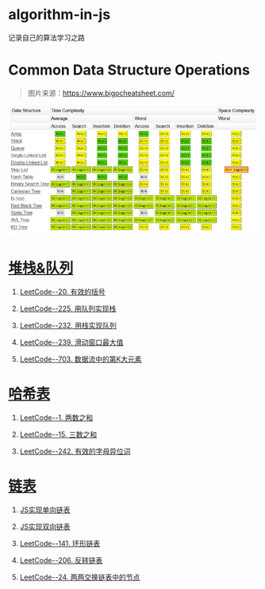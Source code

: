 # algorithm-in-js
记录自己的算法学习之路

# Common Data Structure Operations

> 图片来源：https://www.bigocheatsheet.com/

![Common Data Structure Operations](./images/常见数据结构操作对应的时间复杂度.png)

# [堆栈&队列](https://github.com/Victor151222/algorithm-in-js/tree/master/%E5%A0%86%E6%A0%88%26%E9%98%9F%E5%88%97)

1. [LeetCode--20. 有效的括号](https://github.com/Victor151222/algorithm-in-js/blob/master/%E5%A0%86%E6%A0%88%26%E9%98%9F%E5%88%97/LeetCode--20.%20%E6%9C%89%E6%95%88%E7%9A%84%E6%8B%AC%E5%8F%B7.md)

2. [LeetCode--225. 用队列实现栈](https://github.com/Victor151222/algorithm-in-js/blob/master/%E5%A0%86%E6%A0%88%26%E9%98%9F%E5%88%97/LeetCode--225.%20%E7%94%A8%E9%98%9F%E5%88%97%E5%AE%9E%E7%8E%B0%E6%A0%88.md)

3. [LeetCode--232. 用栈实现队列](https://github.com/Victor151222/algorithm-in-js/blob/master/%E5%A0%86%E6%A0%88%26%E9%98%9F%E5%88%97/LeetCode--232.%20%E7%94%A8%E6%A0%88%E5%AE%9E%E7%8E%B0%E9%98%9F%E5%88%97.md)

4. [LeetCode--239. 滑动窗口最大值](https://github.com/Victor151222/algorithm-in-js/blob/master/%E5%A0%86%E6%A0%88%26%E9%98%9F%E5%88%97/LeetCode--239.%20%E6%BB%91%E5%8A%A8%E7%AA%97%E5%8F%A3%E6%9C%80%E5%A4%A7%E5%80%BC.md)

5. [LeetCode--703. 数据流中的第K大元素](https://github.com/Victor151222/algorithm-in-js/blob/master/%E5%A0%86%E6%A0%88%26%E9%98%9F%E5%88%97/LeetCode--703.%20%E6%95%B0%E6%8D%AE%E6%B5%81%E4%B8%AD%E7%9A%84%E7%AC%ACK%E5%A4%A7%E5%85%83%E7%B4%A0.md)

# [哈希表](https://github.com/Victor151222/algorithm-in-js/tree/master/%E5%93%88%E5%B8%8C%E8%A1%A8)

1. [LeetCode--1. 两数之和](https://github.com/Victor151222/algorithm-in-js/blob/master/%E5%93%88%E5%B8%8C%E8%A1%A8/LeetCode--1.%20%E4%B8%A4%E6%95%B0%E4%B9%8B%E5%92%8C.md)

2. [LeetCode--15. 三数之和](https://github.com/Victor151222/algorithm-in-js/blob/master/%E5%93%88%E5%B8%8C%E8%A1%A8/LeetCode--15.%20%E4%B8%89%E6%95%B0%E4%B9%8B%E5%92%8C.md)

3. [LeetCode--242. 有效的字母异位词](https://github.com/Victor151222/algorithm-in-js/blob/master/%E5%93%88%E5%B8%8C%E8%A1%A8/LeetCode--242.%20%E6%9C%89%E6%95%88%E7%9A%84%E5%AD%97%E6%AF%8D%E5%BC%82%E4%BD%8D%E8%AF%8D.md)

# [链表](https://github.com/Victor151222/algorithm-in-js/tree/master/%E9%93%BE%E8%A1%A8)

1. [JS实现单向链表](https://github.com/Victor151222/algorithm-in-js/blob/master/%E9%93%BE%E8%A1%A8/JS%E5%AE%9E%E7%8E%B0%E5%8D%95%E5%90%91%E9%93%BE%E8%A1%A8.md)

2. [JS实现双向链表](https://github.com/Victor151222/algorithm-in-js/blob/master/%E9%93%BE%E8%A1%A8/JS%E5%AE%9E%E7%8E%B0%E5%8F%8C%E5%90%91%E9%93%BE%E8%A1%A8.md)

3. [LeetCode--141. 环形链表](https://github.com/Victor151222/algorithm-in-js/blob/master/%E9%93%BE%E8%A1%A8/LeetCode--141.%20%E7%8E%AF%E5%BD%A2%E9%93%BE%E8%A1%A8.md)

4. [LeetCode--206. 反转链表](https://github.com/Victor151222/algorithm-in-js/blob/master/%E9%93%BE%E8%A1%A8/LeetCode--206.%20%E5%8F%8D%E8%BD%AC%E9%93%BE%E8%A1%A8.md)

5. [LeetCode--24. 两两交换链表中的节点](https://github.com/Victor151222/algorithm-in-js/blob/master/%E9%93%BE%E8%A1%A8/LeetCode--24.%20%E4%B8%A4%E4%B8%A4%E4%BA%A4%E6%8D%A2%E9%93%BE%E8%A1%A8%E4%B8%AD%E7%9A%84%E8%8A%82%E7%82%B9.md)

